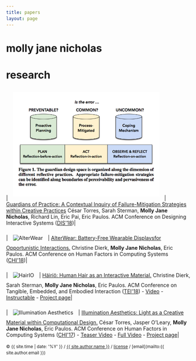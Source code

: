 ```yaml
---
title: papers
layout: page
---
```


# molly jane nicholas

# research

| <img src="/src/img/dis18-guardians.png" alt="Guardians" style="width: 400px; padding:10px"/> | [Guardians of Practice: A Contextual Inquiry of Failure-Mitigation Strategies within Creative Practices][dis18]  César Torres, Sarah Sterman, __Molly Jane Nicholas__, Richard Lin, Eric Pai, Eric Paulos. ACM Conference on Designing Interactive Systems  ([DIS'18][dis18-site])|

[dis18]:http://www.hybrid-ecologies.org/projects
[dis18-site]:http://dis2018.org/

| <img src="/src/img/alterwear-square-gif.gif" alt="AlterWear" style="width: 300px; padding:10px"/> | [AlterWear: Battery-Free Wearable Displaysfor Opportunistic Interactions.][chi18cp]  Christine Dierk, __Molly Jane Nicholas__, Eric Paulos. ACM Conference on Human Factors in Computing Systems  ([CHI'18][chi18-site])|

[chi18cp]:http://www.hybrid-ecologies.org/projects
[chi18-site]:https://chi2018.acm.org/

| <img src="/src/img/hairio-thumbnail.JPG" alt="HairIO" style="width: 400px; padding:10px"/> | [Häiriö: Human Hair as an Interactive Material.][tei18cp]  Christine Dierk, Sarah Sterman, __Molly Jane Nicholas__, Eric Paulos. ACM Conference on Tangible, Embedded, and Embodied Interaction ([TEI'18][tei18-site]) - [Video][tei18-video] - [Instructable][hairio-instructable] - [Project page][hairio-proj]|

[tei18cp]:http://www.hybrid-ecologies.org/uploads/project/paper/23/p148-dierk.pdf
[tei18-site]:https://tei.acm.org/2018/
[tei18-video]:https://www.youtube.com/watch?v=8JV2D7gJ5HI
[hairio-instructable]:https://www.instructables.com/id/HairIO-Hair-As-Interactive-Material/
[hairio-proj]:https://molecule.github.io/project/hairio/


| <img src="/src/img/ia-thumbnail.jpg" alt="Illumination Aesthetics" style="width: 400px; padding:10px"/> | [Illumination Aesthetics: Light as a Creative Material within Computational Design.][chi17cp]  César Torres, Jasper O’Leary, __Molly Jane Nicholas__, Eric Paulos. ACM Conference on Human Factors in Computing Systems ([CHI'17][chi17-site]) - [Teaser Video][chi17teaser] - [Full Video][chi17video] - [Project page][ia-proj]| 



[chi17teaser]:https://www.youtube.com/watch?time_continue=1&v=P4xLN5ezXHs
[chi17-site]:https://chi2017.acm.org/
[chi17cp]:/src/papers/IlluminationAesthetics-chi2017.pdf
[chi17video]:https://www.youtube.com/watch?v=tcaZyJqJElw
[ia-proj]:https://molecule.github.io/project/illumination-aesthetics/

<small> &copy; {{ site.time | date: '%Y' }} / [{{ site.author.name }}](/) / [license](/mit-license) / [email](mailto:{{ site.author.email }})</small>


